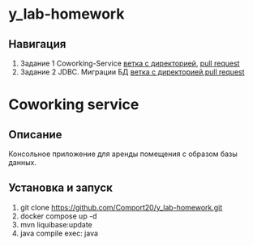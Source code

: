 # y_lab-homework

## Навигация

1. Задание 1
   Coworking-Service [ветка с директорией](https://github.com/Comport20/y_lab-homework/tree/coworking-service/hw1-coworking-service), [pull request](https://github.com/Comport20/y_lab-homework/pull/1)
2. Задание 2 JDBC. Миграции
   БД [ветка с директорией](https://github.com/Comport20/y_lab-homework/tree/db-migration),[pull request](https://github.com/Comport20/y_lab-homework/pull/2)

# Coworking service

## Описание

Консольное приложение для аренды помещения с образом базы данных.

## Установка и запуск

1. git clone https://github.com/Comport20/y_lab-homework.git
2. docker compose up -d
3. mvn liquibase:update
4. java compile exec: java
